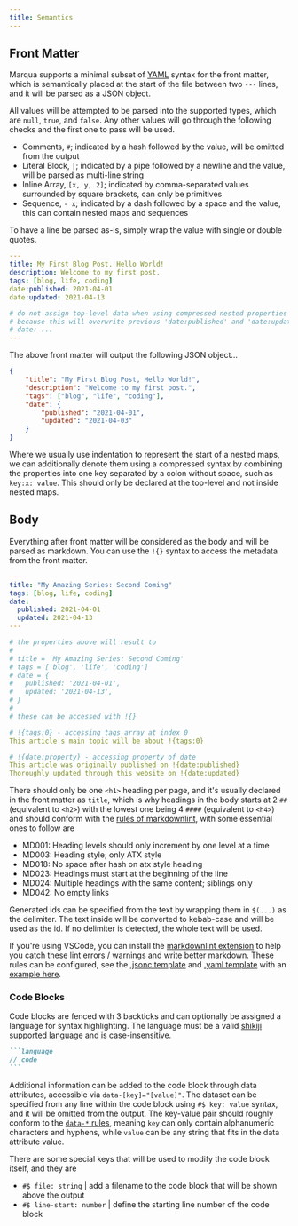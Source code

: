 ```yaml
---
title: Semantics
---
```


## Front Matter

Marqua supports a minimal subset of [YAML](https://yaml.org/) syntax for the front matter, which is semantically placed at the start of the file between two `---` lines, and it will be parsed as a JSON object.

All values will be attempted to be parsed into the supported types, which are `null`, `true`, and `false`. Any other values will go through the following checks and the first one to pass will be used.

-   Comments, `#`; indicated by a hash followed by the value, will be omitted from the output
-   Literal Block, `|`; indicated by a pipe followed by a newline and the value, will be parsed as multi-line string
-   Inline Array, `[x, y, 2]`; indicated by comma-separated values surrounded by square brackets, can only be primitives
-   Sequence, `- x`; indicated by a dash followed by a space and the value, this can contain nested maps and sequences

To have a line be parsed as-is, simply wrap the value with single or double quotes.

```yaml
---
title: My First Blog Post, Hello World!
description: Welcome to my first post.
tags: [blog, life, coding]
date:published: 2021-04-01
date:updated: 2021-04-13

# do not assign top-level data when using compressed nested properties syntax
# because this will overwrite previous 'date:published' and 'date:updated'
# date: ...
---
```

The above front matter will output the following JSON object...

```json
{
	"title": "My First Blog Post, Hello World!",
	"description": "Welcome to my first post.",
	"tags": ["blog", "life", "coding"],
	"date": {
		"published": "2021-04-01",
		"updated": "2021-04-03"
	}
}
```

Where we usually use indentation to represent the start of a nested maps, we can additionally denote them using a compressed syntax by combining the properties into one key separated by a colon without space, such as `key:x: value`. This should only be declared at the top-level and not inside nested maps.

## Body

Everything after front matter will be considered as the body and will be parsed as markdown. You can use the `!{}` syntax to access the metadata from the front matter.

```yaml
---
title: "My Amazing Series: Second Coming"
tags: [blog, life, coding]
date:
  published: 2021-04-01
  updated: 2021-04-13
---

# the properties above will result to
#
# title = 'My Amazing Series: Second Coming'
# tags = ['blog', 'life', 'coding']
# date = {
#   published: '2021-04-01',
#   updated: '2021-04-13',
# }
#
# these can be accessed with !{}

# !{tags:0} - accessing tags array at index 0
This article's main topic will be about !{tags:0}

# !{date:property} - accessing property of date
This article was originally published on !{date:published}
Thoroughly updated through this website on !{date:updated}
```

There should only be one `<h1>` heading per page, and it's usually declared in the front matter as `title`, which is why headings in the body starts at 2 `##` (equivalent to `<h2>`) with the lowest one being 4 `####` (equivalent to `<h4>`) and should conform with the [rules of markdownlint](https://github.com/DavidAnson/markdownlint#rules--aliases), with some essential ones to follow are

-   MD001: Heading levels should only increment by one level at a time
-   MD003: Heading style; only ATX style
-   MD018: No space after hash on atx style heading
-   MD023: Headings must start at the beginning of the line
-   MD024: Multiple headings with the same content; siblings only
-   MD042: No empty links

Generated ids can be specified from the text by wrapping them in `$(...)` as the delimiter. The text inside will be converted to kebab-case and will be used as the id. If no delimiter is detected, the whole text will be used.

If you're using VSCode, you can install the [markdownlint extension](https://marketplace.visualstudio.com/items?itemName=DavidAnson.vscode-markdownlint) to help you catch these lint errors / warnings and write better markdown. These rules can be configured, see the [.jsonc template](https://github.com/DavidAnson/markdownlint/blob/main/schema/.markdownlint.jsonc) and [.yaml template](https://github.com/DavidAnson/markdownlint/blob/main/schema/.markdownlint.yaml) with an [example here](https://github.com/ignatiusmb/mauss.dev/blob/master/.markdownlint.yaml).

### Code Blocks

Code blocks are fenced with 3 backticks and can optionally be assigned a language for syntax highlighting. The language must be a valid [shikiji supported language](https://github.com/antfu/shikiji/blob/main/docs/languages.md) and is case-insensitive.

````markdown
```language
// code
```
````

Additional information can be added to the code block through data attributes, accessible via `data-[key]="[value]"`. The dataset can be specified from any line within the code block using `#$ key: value` syntax, and it will be omitted from the output. The key-value pair should roughly conform to the [`data-*` rules](https://developer.mozilla.org/en-US/docs/Web/HTML/Global_attributes/data-*), meaning `key` can only contain alphanumeric characters and hyphens, while `value` can be any string that fits in the data attribute value.

There are some special keys that will be used to modify the code block itself, and they are

-   `#$ file: string` | add a filename to the code block that will be shown above the output
-   `#$ line-start: number` | define the starting line number of the code block
